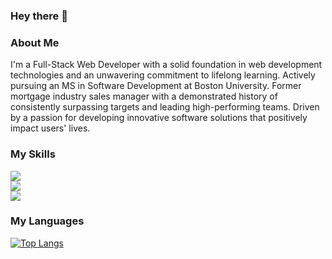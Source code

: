 ### Hey there 👋

### About Me
I'm a Full-Stack Web Developer with a solid foundation in web development technologies and an unwavering commitment to lifelong learning. Actively pursuing an MS in Software Development at Boston University. Former mortgage industry sales manager with a demonstrated history of consistently surpassing targets and leading high-performing teams. Driven by a passion for developing innovative software solutions that positively impact users' lives. 

### My Skills
  <a href="https://skillicons.dev">
    <img src="https://skillicons.dev/icons?i=java,js,ts,python,html,css" />
  </a>
  <br>
    <a href="https://skillicons.dev">
    <img src="https://skillicons.dev/icons?i=nextjs,react,angular" />
  </a>
  <br>
  <a href="https://skillicons.dev">
    <img src="https://skillicons.dev/icons?i=nodejs,mongodb,express,postgres" />
  </a>

### My Languages

[![Top Langs](https://github-readme-stats.vercel.app/api/top-langs/?username=dimicodes&layout=pie)](https://github.com/dimicodes/github-readme-stats)

